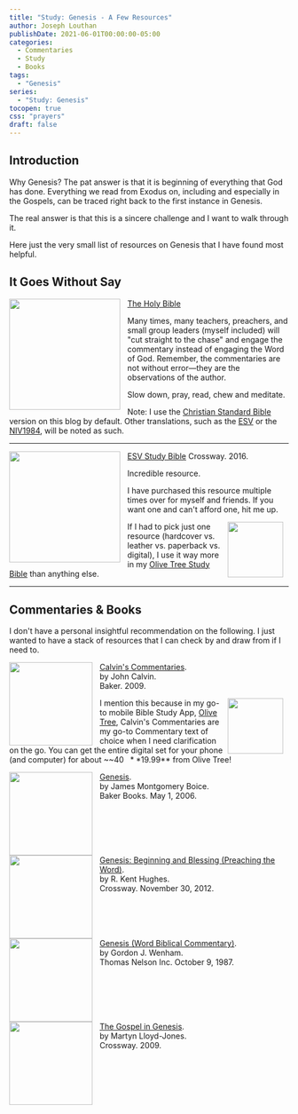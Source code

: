 ```yaml
---
title: "Study: Genesis - A Few Resources"
author: Joseph Louthan
publishDate: 2021-06-01T00:00:00-05:00
categories:
  - Commentaries
  - Study
  - Books
tags:
  - "Genesis"
series:
  - "Study: Genesis"
tocopen: true
css: "prayers"
draft: false
---
```

## Introduction

Why Genesis? The pat answer is that it is beginning of everything that God has done. Everything we read from Exodus on, including and especially in the Gospels, can be traced right back to the first instance in Genesis.

The real answer is that this is a sincere challenge and I want to walk through it.

Here just the very small list of resources on Genesis that I have found most helpful.

## It Goes Without Say

[<img src="https://images-na.ssl-images-amazon.com/images/I/91DXb+atXsL.jpg" align="left" width="200" style="padding-right: 10px" />The Holy Bible](https://amzn.to/3FbGqbM)

Many times, many teachers, preachers, and small group leaders (myself included) will "cut straight to the chase" and engage the commentary instead of engaging the Word of God. Remember, the commentaries are not without error—they are the observations of the author.

Slow down, pray, read, chew and meditate.

Note: I use the [Christian Standard Bible](https://csbible.com) version on this blog by default. Other translations, such as the [ESV](https://www.crossway.org/bibles/) or the [NIV1984](https://bibleportal.com/version/NIV1984), will be noted as such.
&nbsp;  

___

<p style="clear:both;">

[<img src="https://images-na.ssl-images-amazon.com/images/I/41nNWgurO3L._SX394_BO1,204,203,200_.jpg" align="left" width="200" style="padding-right: 10px" />ESV Study Bible](https://amzn.to/3FbGs38)
Crossway. 2016.

Incredible resource.

I have purchased this resource multiple times over for myself and friends. If you want one and can't afford one, hit me up.

[<img src="https://www.toolsandapplications.com/wp-content/uploads/2011/08/Bible+-by-Olive-Tree-app-icon.png" align="right" width="100" style="padding-right: 10px" />](https://www.olivetree.com) If I had to pick just one resource (hardcover vs. leather vs. paperback vs. digital), I use it way more in my [Olive Tree Study Bible](https://www.olivetree.com) than anything else.  

___

## Commentaries & Books

I don't have a personal insightful recommendation on the following. I just wanted to have a stack of resources that I can check by and draw from if I need to.

<p style="clear:both;">

[<img src="https://images-na.ssl-images-amazon.com/images/I/41mjq2lbVJL._SX330_BO1,204,203,200_.jpg" align="left" width="150" style="padding-right: 10px" />Calvin's Commentaries](https://www.olivetree.com/store/product.php?productid=17517).  
by John Calvin.  
Baker. 2009.

[<img src="https://www.toolsandapplications.com/wp-content/uploads/2011/08/Bible+-by-Olive-Tree-app-icon.png" align="right" width="100" style="padding-right: 10px" />](https://www.olivetree.com)I mention this because in my go-to mobile Bible Study App, [Olive Tree](https://www.olivetree.com), Calvin's Commentaries are my go-to Commentary text of choice when I need clarification on the go. You can get the entire digital set for your phone (and computer) for about ~~$40~~ **$19.99** from Olive Tree!

<p style="clear:both;">

[<img src="https://images-na.ssl-images-amazon.com/images/I/416Q2TDAMKL.jpg" align="left" width="150" style="padding-right: 10px" />Genesis](https://www.amazon.com/Genesis-James-Montgomery-Boice/dp/0801066492/ref=sr_1_5?crid=111YG16YMHH51&keywords=Boice+Genesis&qid=1662635493&sprefix=boice+genesi%2Caps%2C195&sr=8-5).  
by James Montgomery Boice.  
Baker Books. May 1, 2006.

<p style="clear:both;">

[<img src="https://images-na.ssl-images-amazon.com/images/I/812oqRorpML.jpg" align="left" width="150" style="padding-right: 10px" />Genesis: Beginning and Blessing (Preaching the Word)](https://www.amazon.com/Genesis-Redesign-Beginning-Blessing-Preaching/dp/1433535521/ref=sr_1_1?keywords=preaching+the+word+genesis&qid=1662634993&sr=8-1).  
by R. Kent Hughes.  
Crossway. November 30, 2012.

<p style="clear:both;">

[<img src="https://images-na.ssl-images-amazon.com/images/I/41tYhwJCxSL.jpg" align="left" width="150" style="padding-right: 10px" />Genesis (Word Biblical Commentary)](https://www.amazon.com/gp/product/0849902002/ref=x_gr_bb_amazon?ie=UTF8&tag=x_gr_bb_amazon-20&linkCode=as2&camp=1789&creative=9325&creativeASIN=0849902002&SubscriptionId=1MGPYB6YW3HWK55XCGG2).  
by Gordon J. Wenham.  
Thomas Nelson Inc. October 9, 1987.

<p style="clear:both;">

[<img src="https://images-na.ssl-images-amazon.com/images/I/71irrBohMyL.jpg" align="left" width="150" style="padding-right: 10px" />The Gospel in Genesis](https://www.amazon.com/Gospel-Genesis-Fig-Leaves-Faith/dp/1433501201/ref=sr_1_1?crid=3HUWOZWRYHXFT&keywords=the+gospel+in+genesis&qid=1662634400&sprefix=the+gospel+in+genesis%2Caps%2C219&sr=8-1).  
by Martyn Lloyd-Jones.  
Crossway. 2009.

<p style="clear:both;">
